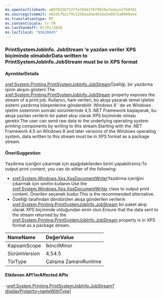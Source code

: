 ```yaml
---
ms.openlocfilehash: a007022bf32ffe76861f6f9016a7edace17b0f61
ms.sourcegitcommit: e02d17b2cf9c1258dadda4810a5e6072a0089aee
ms.translationtype: MT
ms.contentlocale: tr-TR
ms.lasthandoff: 07/01/2020
ms.locfileid: "85620645"
---
```

### <a name="data-written-to-printsystemjobinfojobstream-must-be-in-xps-format"></a><span data-ttu-id="57631-101">PrintSystemJobInfo. JobStream 'e yazılan veriler XPS biçiminde olmalıdır</span><span class="sxs-lookup"><span data-stu-id="57631-101">Data written to PrintSystemJobInfo.JobStream must be in XPS format</span></span>

#### <a name="details"></a><span data-ttu-id="57631-102">Ayrıntılar</span><span class="sxs-lookup"><span data-stu-id="57631-102">Details</span></span>

<span data-ttu-id="57631-103"><xref:System.Printing.PrintSystemJobInfo.JobStream>Özelliği, bir yazdırma işinin akışını gösterir.</span><span class="sxs-lookup"><span data-stu-id="57631-103">The <xref:System.Printing.PrintSystemJobInfo.JobStream> property exposes the stream of a print job.</span></span> <span data-ttu-id="57631-104">Kullanıcı, ham verileri, bu akışa yazarak temel işletim sistemi yazdırma bileşenlerine gönderebilir. Windows 8 ' de ve Windows işletim sisteminin sonraki sürümlerinde 4,5 .NET Framework başlayarak, bu akışa yazılan verilerin bir paket akışı olarak XPS biçiminde olması gerekir.</span><span class="sxs-lookup"><span data-stu-id="57631-104">The user can send raw data to the underlying operating system printing components by writing to this stream.Starting with the .NET Framework 4.5 on Windows 8 and later versions of the Windows operating system, data written to this stream must be in XPS format as a package stream.</span></span>

#### <a name="suggestion"></a><span data-ttu-id="57631-105">Öneri</span><span class="sxs-lookup"><span data-stu-id="57631-105">Suggestion</span></span>

<span data-ttu-id="57631-106">Yazdırma içeriğini çıkarmak için aşağıdakilerden birini yapabilirsiniz:</span><span class="sxs-lookup"><span data-stu-id="57631-106">To output print content, you can do either of the following:</span></span><ul><li><span data-ttu-id="57631-107"><xref:System.Windows.Xps.XpsDocumentWriter>Yazdırma içeriğini çıkarmak için sınıfını kullanın.</span><span class="sxs-lookup"><span data-stu-id="57631-107">Use the <xref:System.Windows.Xps.XpsDocumentWriter> class to output print content.</span></span> <span data-ttu-id="57631-108">Önerilen seçenek budur.</span><span class="sxs-lookup"><span data-stu-id="57631-108">This is the recommended alternative.</span></span></li><li><span data-ttu-id="57631-109">Özelliği tarafından döndürülen akışa gönderilen verilerin <xref:System.Printing.PrintSystemJobInfo.JobStream> bir paket akışı olarak XPS biçiminde olduğundan emin olun.</span><span class="sxs-lookup"><span data-stu-id="57631-109">Ensure that the data sent to the stream returned by the <xref:System.Printing.PrintSystemJobInfo.JobStream> property is in XPS format as a package stream.</span></span></li></ul>

| <span data-ttu-id="57631-110">Name</span><span class="sxs-lookup"><span data-stu-id="57631-110">Name</span></span>    | <span data-ttu-id="57631-111">Değer</span><span class="sxs-lookup"><span data-stu-id="57631-111">Value</span></span>       |
|:--------|:------------|
| <span data-ttu-id="57631-112">Kapsam</span><span class="sxs-lookup"><span data-stu-id="57631-112">Scope</span></span>   |<span data-ttu-id="57631-113">İkincil</span><span class="sxs-lookup"><span data-stu-id="57631-113">Minor</span></span>|
|<span data-ttu-id="57631-114">Sürüm</span><span class="sxs-lookup"><span data-stu-id="57631-114">Version</span></span>|<span data-ttu-id="57631-115">4,5</span><span class="sxs-lookup"><span data-stu-id="57631-115">4.5</span></span>|
|<span data-ttu-id="57631-116">Tür</span><span class="sxs-lookup"><span data-stu-id="57631-116">Type</span></span>|<span data-ttu-id="57631-117">Çalışma Zamanı</span><span class="sxs-lookup"><span data-stu-id="57631-117">Runtime</span></span>

#### <a name="affected-apis"></a><span data-ttu-id="57631-118">Etkilenen API’ler</span><span class="sxs-lookup"><span data-stu-id="57631-118">Affected APIs</span></span>

-<xref:System.Printing.PrintSystemJobInfo.JobStream?displayProperty=nameWithType></li></ul>|
